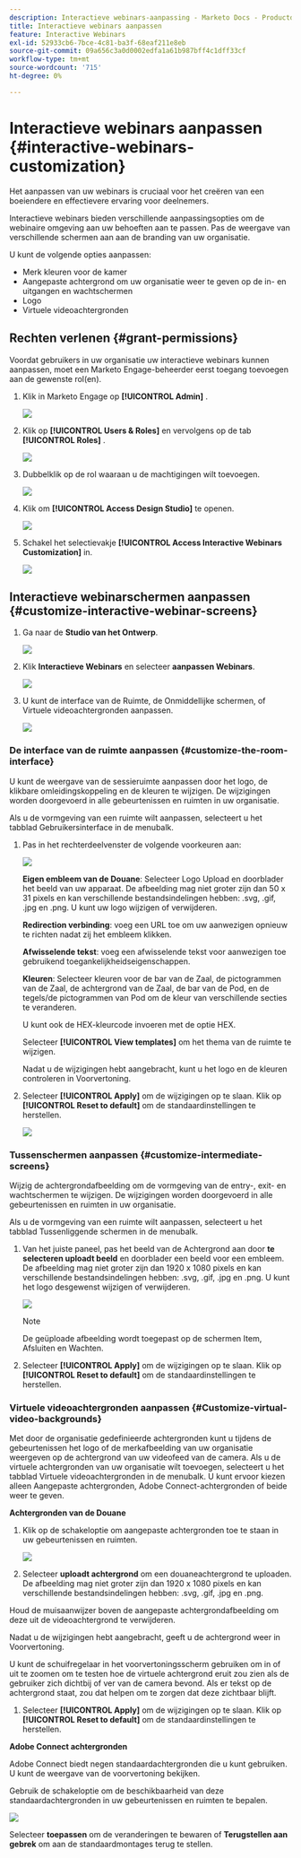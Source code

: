 ```yaml
---
description: Interactieve webinars-aanpassing - Marketo Docs - Productdocumentatie
title: Interactieve webinars aanpassen
feature: Interactive Webinars
exl-id: 52933cb6-7bce-4c81-ba3f-68eaf211e8eb
source-git-commit: 09a656c3a0d0002edfa1a61b987bff4c1dff33cf
workflow-type: tm+mt
source-wordcount: '715'
ht-degree: 0%

---
```


# Interactieve webinars aanpassen {#interactive-webinars-customization}

Het aanpassen van uw webinars is cruciaal voor het creëren van een boeiendere en effectievere ervaring voor deelnemers.

Interactieve webinars bieden verschillende aanpassingsopties om de webinaire omgeving aan uw behoeften aan te passen. Pas de weergave van verschillende schermen aan aan de branding van uw organisatie.

U kunt de volgende opties aanpassen:

* Merk kleuren voor de kamer
* Aangepaste achtergrond om uw organisatie weer te geven op de in- en uitgangen en wachtschermen
* Logo
* Virtuele videoachtergronden

## Rechten verlenen {#grant-permissions}

Voordat gebruikers in uw organisatie uw interactieve webinars kunnen aanpassen, moet een Marketo Engage-beheerder eerst toegang toevoegen aan de gewenste rol(en).

1. Klik in Marketo Engage op **[!UICONTROL Admin]** .

   ![](assets/interactive-webinars-customization-1.png)

1. Klik op **[!UICONTROL Users & Roles]** en vervolgens op de tab **[!UICONTROL Roles]** .

   ![](assets/interactive-webinars-customization-2.png)

1. Dubbelklik op de rol waaraan u de machtigingen wilt toevoegen.

   ![](assets/interactive-webinars-customization-3.png)

1. Klik om **[!UICONTROL Access Design Studio]** te openen.

   ![](assets/interactive-webinars-customization-4.png)

1. Schakel het selectievakje **[!UICONTROL Access Interactive Webinars Customization]** in.

   ![](assets/interactive-webinars-customization-5.png)

## Interactieve webinarschermen aanpassen {#customize-interactive-webinar-screens}

1. Ga naar de **Studio van het Ontwerp**.

   ![](assets/interactive-webinars-customization-6.png)

1. Klik **Interactieve Webinars** en selecteer **aanpassen Webinars**.

   ![](assets/interactive-webinars-customization-7.png)

1. U kunt de interface van de Ruimte, de Onmiddellijke schermen, of Virtuele videoachtergronden aanpassen.

   ![](assets/interactive-webinars-customization-8.png)

### De interface van de ruimte aanpassen {#customize-the-room-interface}

U kunt de weergave van de sessieruimte aanpassen door het logo, de klikbare omleidingskoppeling en de kleuren te wijzigen. De wijzigingen worden doorgevoerd in alle gebeurtenissen en ruimten in uw organisatie.

Als u de vormgeving van een ruimte wilt aanpassen, selecteert u het tabblad Gebruikersinterface in de menubalk.

1. Pas in het rechterdeelvenster de volgende voorkeuren aan:

   ![](assets/interactive-webinars-customization-9.png)

   **Eigen embleem van de Douane**: Selecteer Logo Upload en doorblader het beeld van uw apparaat. De afbeelding mag niet groter zijn dan 50 x 31 pixels en kan verschillende bestandsindelingen hebben: .svg, .gif, .jpg en .png. U kunt uw logo wijzigen of verwijderen.

   **Redirection verbinding**: voeg een URL toe om uw aanwezigen opnieuw te richten nadat zij het embleem klikken.

   **Afwisselende tekst**: voeg een afwisselende tekst voor aanwezigen toe gebruikend toegankelijkheidseigenschappen.

   **Kleuren**: Selecteer kleuren voor de bar van de Zaal, de pictogrammen van de Zaal, de achtergrond van de Zaal, de bar van de Pod, en de tegels/de pictogrammen van Pod om de kleur van verschillende secties te veranderen.

   U kunt ook de HEX-kleurcode invoeren met de optie HEX.

   Selecteer **[!UICONTROL View templates]** om het thema van de ruimte te wijzigen.

   Nadat u de wijzigingen hebt aangebracht, kunt u het logo en de kleuren controleren in Voorvertoning.

1. Selecteer **[!UICONTROL Apply]** om de wijzigingen op te slaan. Klik op **[!UICONTROL Reset to default]** om de standaardinstellingen te herstellen.

   ![](assets/interactive-webinars-customization-10.png)

### Tussenschermen aanpassen {#customize-intermediate-screens}

Wijzig de achtergrondafbeelding om de vormgeving van de entry-, exit- en wachtschermen te wijzigen. De wijzigingen worden doorgevoerd in alle gebeurtenissen en ruimten in uw organisatie.

Als u de vormgeving van een ruimte wilt aanpassen, selecteert u het tabblad Tussenliggende schermen in de menubalk.

1. Van het juiste paneel, pas het beeld van de Achtergrond aan door **te selecteren uploadt beeld** en doorblader een beeld voor een embleem. De afbeelding mag niet groter zijn dan 1920 x 1080 pixels en kan verschillende bestandsindelingen hebben: .svg, .gif, .jpg en .png. U kunt het logo desgewenst wijzigen of verwijderen.

   ![](assets/interactive-webinars-customization-11.png)

   >[!NOTE]
   >
   >De geüploade afbeelding wordt toegepast op de schermen Item, Afsluiten en Wachten.

1. Selecteer **[!UICONTROL Apply]** om de wijzigingen op te slaan. Klik op **[!UICONTROL Reset to default]** om de standaardinstellingen te herstellen.

### Virtuele videoachtergronden aanpassen {#Customize-virtual-video-backgrounds}

Met door de organisatie gedefinieerde achtergronden kunt u tijdens de gebeurtenissen het logo of de merkafbeelding van uw organisatie weergeven op de achtergrond van uw videofeed van de camera. Als u de virtuele achtergronden van uw organisatie wilt toevoegen, selecteert u het tabblad Virtuele videoachtergronden in de menubalk. U kunt ervoor kiezen alleen Aangepaste achtergronden, Adobe Connect-achtergronden of beide weer te geven.

**Achtergronden van de Douane**

1. Klik op de schakeloptie om aangepaste achtergronden toe te staan in uw gebeurtenissen en ruimten.

   ![](assets/interactive-webinars-customization-12.png)

1. Selecteer **uploadt achtergrond** om een douaneachtergrond te uploaden. De afbeelding mag niet groter zijn dan 1920 x 1080 pixels en kan verschillende bestandsindelingen hebben: .svg, .gif, .jpg en .png.

Houd de muisaanwijzer boven de aangepaste achtergrondafbeelding om deze uit de videoachtergrond te verwijderen.

Nadat u de wijzigingen hebt aangebracht, geeft u de achtergrond weer in Voorvertoning.

U kunt de schuifregelaar in het voorvertoningsscherm gebruiken om in of uit te zoomen om te testen hoe de virtuele achtergrond eruit zou zien als de gebruiker zich dichtbij of ver van de camera bevond. Als er tekst op de achtergrond staat, zou dat helpen om te zorgen dat deze zichtbaar blijft.

1. Selecteer **[!UICONTROL Apply]** om de wijzigingen op te slaan. Klik op **[!UICONTROL Reset to default]** om de standaardinstellingen te herstellen.

**Adobe Connect achtergronden**

Adobe Connect biedt negen standaardachtergronden die u kunt gebruiken. U kunt de weergave van de voorvertoning bekijken.

Gebruik de schakeloptie om de beschikbaarheid van deze standaardachtergronden in uw gebeurtenissen en ruimten te bepalen.

![](assets/interactive-webinars-customization-13.png)

Selecteer **toepassen** om de veranderingen te bewaren of **Terugstellen aan gebrek** om aan de standaardmontages terug te stellen.
